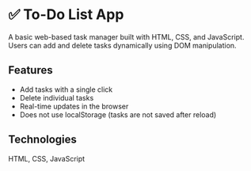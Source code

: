 # ✅ To-Do List App

A basic web-based task manager built with HTML, CSS, and JavaScript.  
Users can add and delete tasks dynamically using DOM manipulation.

## Features
- Add tasks with a single click
- Delete individual tasks
- Real-time updates in the browser
- Does not use localStorage (tasks are not saved after reload)

## Technologies
HTML, CSS, JavaScript
